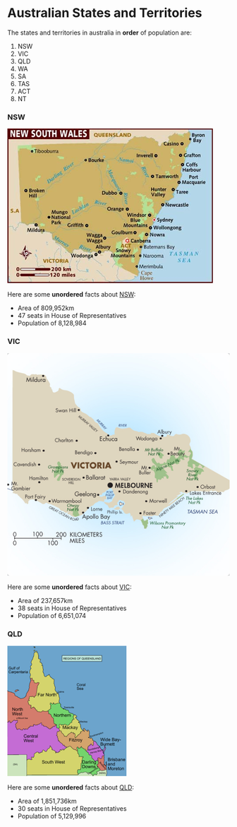 # Australian States and Territories
The states and territories in australia in **order** of population are: 

1. NSW
1. VIC
1. QLD
1. WA
1. SA
1. TAS
1. ACT
1. NT

### NSW
![NSW](nsw.jpg)

Here are some **unordered** facts about [NSW](https://en.wikipedia.org/wiki/New_South_Wales):

- Area of 809,952km
- 47 seats in House of Representatives
- Population of 8,128,984

### VIC
![VIC](vic.jpg)

Here are some **unordered** facts about [VIC](https://en.wikipedia.org/wiki/Victoria):

- Area of 237,657km
- 38 seats in House of Representatives
- Population of 6,651,074

### QLD
![QLD](qld.png)

Here are some **unordered** facts about [QLD](https://en.wikipedia.org/wiki/Queensland):

- Area of 1,851,736km
- 30 seats in House of Representatives
- Population of 5,129,996